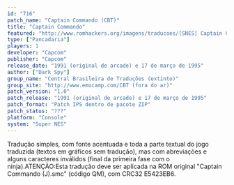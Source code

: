 ```yaml
---
id: "716"
patch_name: "Captain Commando (CBT)"
title: "Captain Commando"
featured: "http://www.romhackers.org/imagens/traducoes/[SNES] Captain Commando - CBT - 1.png"
type: ["Pancadaria"]
players: 1
developer: "Capcom"
publisher: "Capcom"
release_date: "1991 (original de arcade) e 17 de março de 1995"
author: ["Dark_Spy"]
group_name: "Central Brasileira de Traduções (extinto)"
group_site: "http://www.emucamp.com/CBT (fora do ar)"
patch_version: "1.0"
patch_release: "1991 (original de arcade) e 17 de março de 1995"
patch_format: "Patch IPS dentro de pacote ZIP"
patch_status: "???"
platform: "Console"
system: "Super NES"
---
```


Tradução simples, com fonte acentuada e toda a parte textual do jogo traduzida (textos em gráficos sem tradução), mas com abreviações e alguns caracteres inválidos (final da primeira fase com o ninja).ATENÇÃO:Esta tradução deve ser aplicada na ROM original "Captain Commando (J).smc" (código QM), com CRC32 E5423EB6.